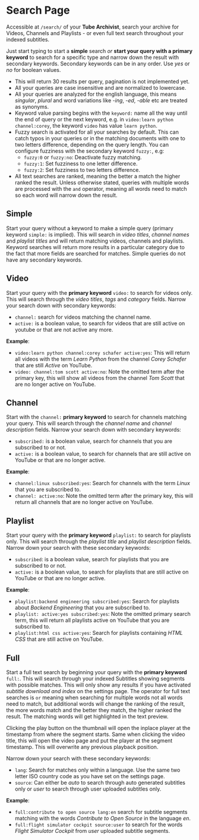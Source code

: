 # Search Page
Accessible at `/search/` of your **Tube Archivist**, search your archive for Videos, Channels and Playlists - or even full text search throughout your indexed subtitles.

Just start typing to start a **simple** search *or* **start your query with a primary keyword** to search for a specific type and narrow down the result with secondary keywords. Secondary keywords can be in any order. Use *yes* or *no* for boolean values.

- This will return 30 results per query, pagination is not implemented yet.
- All your queries are case insensitive and are normalized to lowercase.
- All your queries are analyzed for the english language, this means *singular*, *plural* and word variations like *-ing*, *-ed*, *-able* etc are treated as synonyms.
- Keyword value parsing begins with the `keyword:` name all the way until the end of query or the next keyword, e.g. in `video:learn python channel:corey`, the keyword `video` has value `learn python`.
- Fuzzy search is activated for all your searches by default. This can catch typos in your queries or in the matching documents with one to two letters difference, depending on the query length. You can configure fuzziness with the secondary keyword `fuzzy:`, e.g:
  - `fuzzy:0` or `fuzzy:no`: Deactivate fuzzy matching.
  - `fuzzy:1`: Set fuzziness to one letter difference.
  - `fuzzy:2`: Set fuzziness to two letters difference.
- All text searches are ranked, meaning the better a match the higher ranked the result. Unless otherwise stated, queries with multiple words are processed with the `and` operator, meaning all words need to match so each word will narrow down the result.

## Simple
Start your query without a keyword to make a simple query (primary keyword `simple:` is implied). This will search in *video titles*, *channel names* and *playlist titles* and will return matching videos, channels and playlists. Keyword searches will return more results in a particular category due to the fact that more fields are searched for matches. Simple queries do not have any secondary keywords.

## Video
Start your query with the **primary keyword** `video:` to search for videos only. This will search through the *video titles*, *tags* and *category* fields. Narrow your search down with secondary keywords:
- `channel:` search for videos matching the channel name.
- `active:` is a boolean value, to search for videos that are still active on youtube or that are not active any more.

**Example**:
- `video:learn python channel:corey schafer active:yes`: This will return all videos with the term *Learn Python* from the channel *Corey Schafer* that are still *Active* on YouTube.
- `video: channel:tom scott active:no`: Note the omitted term after the primary key, this will show all videos from the channel *Tom Scott* that are no longer active on YouTube.

## Channel
Start with the `channel:` **primary keyword** to search for channels matching your query. This will search through the *channel name* and *channel description* fields. Narrow your search down with secondary keywords:
- `subscribed:` is a boolean value, search for channels that you are subscribed to or not.
- `active:` is a boolean value, to search for channels that are still active on YouTube or that are no longer active.

**Example**:
- `channel:linux subscribed:yes`: Search for channels with the term *Linux* that you are subscribed to.
- `channel: active:no`: Note the omitted term after the primary key, this will return all channels that are no longer active on YouTube.

## Playlist
Start your query with the **primary keyword** `playlist:` to search for playlists only. This will search through the *playlist title* and *playlist description* fields. Narrow down your search with these secondary keywords:
- `subscribed`: is a boolean value, search for playlists that you are subscribed to or not.
- `active:` is a boolean value, to search for playlists that are still active on YouTube or that are no longer active.

**Example**:
- `playlist:backend engineering subscribed:yes`: Search for playlists about *Backend Engineering* that you are subscribed to.
- `playlist: active:yes subscribed:yes`: Note the omitted primary search term, this will return all playlists active on YouTube that you are subscribed to.
- `playlist:html css active:yes`: Search for playlists containing *HTML CSS* that are still active on YouTube.

## Full
Start a full text search by beginning your query with the **primary keyword** `full:`. This will search through your indexed Subtitles showing segments with possible matches. This will only show any results if you have activated *subtitle download and index* on the settings page. The operator for full text searches is `or` meaning when searching for multiple words not all words need to match, but additional words will change the ranking of the result, the more words match and the better they match, the higher ranked the result. The matching words will get highlighted in the text preview.

Clicking the play button on the thumbnail will open the inplace player at the timestamp from where the segment starts. Same when clicking the video title, this will open the video page and put the player at the segment timestamp. This will overwrite any previous playback position.

Narrow down your search with these secondary keywords:
- `lang`: Search for matches only within a language. Use the same two letter ISO country code as you have set on the settings page.
- `source`: Can either be *auto* to search through auto generated subtitles only or *user* to search through user uploaded subtitles only.

**Example**:
- `full:contribute to open source lang:en` search for subtitle segments matching with the words *Contribute to Open Source* in the language *en*.
- `full:flight simulator cockpit source:user` to search for the words *Flight Simulator Cockpit* from *user* uploaded subtitle segments.
